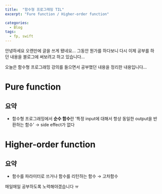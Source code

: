 ```yaml
---
title:  "함수형 프로그래밍 TIL"
excerpt: "Fure function / Higher-order function"

categories:
  - Blog
tags:
  - fp, swift
---
```


안녕하세요 오랜만에 글을 쓰게 됐네요...
그동안 뭔가를 하다보니 다시 이제 공부를 하던 내용을 블로그에 써보려고 하고 있습니다...

오늘은 함수형 프로그래밍 강의를 들으면서 공부했던 내용을 정리한 내용입니다...

# Pure function
## 요약

- 함수형 프로그래밍에서 
**순수 함수**란 '특정 input에 대해서 항상 동일한 output을 반환하는 함수'
→ side effect가 없다

# Higher-order function
## 요약

- 함수를 파라미터로 쓰거나 함수를 리턴하는 함수 → 고차함수

매일매일 공부하도록 노력해야겠습니다 ㅠ